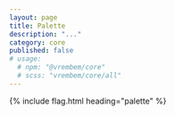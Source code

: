 ```yaml
---
layout: page
title: Palette
description: "..."
category: core
published: false
# usage:
  # npm: "@vrembem/core"
  # scss: "vrembem/core/all"
---
```


{% include flag.html heading="palette" %}
